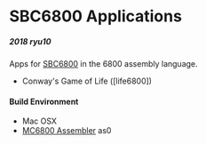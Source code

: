 # SBC6800 Applications

##### 2018 ryu10

Apps for [SBC6800](https://www.seeedstudio.com/SBC6800-g-1078968) in the 6800 assembly language.

* Conway's Game of Life ([life6800])

#### Build Environment

* Mac OSX
* [MC6800 Assembler](https://github.com/JimInCA/motorola-6800-assembler) as0
